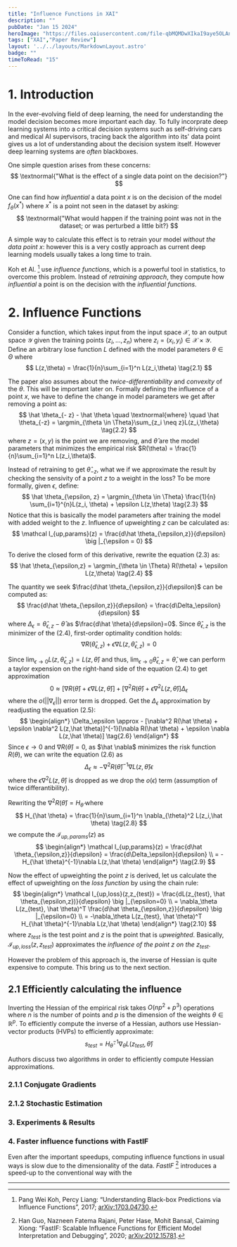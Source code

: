 ```yaml
---
title: "Influence Functions in XAI"
description: ""
pubDate: "Jan 15 2024"
heroImage: "https://files.oaiusercontent.com/file-qbMQMDwXIkaI9aye5OLAnzgS?se=2024-01-15T21%3A59%3A37Z&sp=r&sv=2021-08-06&sr=b&rscc=max-age%3D31536000%2C%20immutable&rscd=attachment%3B%20filename%3Dadab192d-189d-4ca4-a2f5-8c3692f442a3.webp&sig=vUkc08%2BZucdsybnE/lZHo4t25sFuI%2BK27z5upOhlXAk%3D"
tags: ["XAI","Paper Review"]
layout: '../../layouts/MarkdownLayout.astro'
badge: ""
timeToRead: "15"
---
```


# 1. Introduction
In the ever-evolving field of deep learning, the need for understanding the model decision becomes more important each day. To fully incorprate deep learning systems into a critical decision systems such as self-driving cars and medical AI supervisors, tracing back the algorithm into its' data point gives us a lot of understanding about the decision system itself. However deep learning systems are *often* blackboxes. 

One simple question arises from these concerns:
$$
\textnormal{"What is the effect of a single data point on the decision?"}
$$

One can find how *influential* a data point $x$ is on the decision of the model $f_\theta(x^*)$ where $x^*$ is a point not seen in the dataset by asking:
$$
\textnormal{"What would happen if the training point was not in the dataset; or was perturbed a little bit?}
$$

A simple way to calculate this effect is to retrain your model *without the data point* $x$: however this is a very costly approach as current deep learning models usually takes a long time to train.

Koh et Al. [^1] use *influence functions*, which is a powerful tool in statistics, to overcome this problem. Instead of *retraining approach*, they compute how *influential* a point is on the decision with the *influential functions*.

# 2. Influence Functions
Consider a function, which takes input from the input space $\mathcal X$, to an output space $\mathcal Y$ given the training points $(z_i,...,z_n)$ where $z_i = (x_i,y_i) \in \mathcal X \times \mathcal Y$. Define an arbitrary lose function $L$ defined with the model parameters $\theta \in \Theta$ where
$$
L(z,\theta) = \frac{1}{n}\sum_{i=1}^n L(z_i,\theta) \tag{2.1}
$$

The paper also assumes about the *twice-differentiability* and *convexity* of the $\theta$. This will be important later on. Formally defining the influence of a point $x$, we have to define the change in model parameters we get after removing a point as:
$$
\hat \theta_{- z} - \hat \theta \quad \textnormal{where} \quad \hat \theta_{-z} = \argmin_{\theta \in \Theta}\sum_{z_i \neq z}L(z_i,\theta)  \tag{2.2}
$$
where $z = (x,y)$ is the point we are removing, and $\hat \theta$ are the model parameters that minimizes the empirical risk $R(\theta) = \frac{1}{n}\sum_{i=1}^n L(z_i,\theta)$.

Instead of retraining to get $\hat \theta_{-z}$, what we if we approximate the result by checking the sensivity of a point $z$ to a weight in the loss? To be more formally, given $\epsilon$, define:
$$
\hat \theta_{\epsilon, z} = \argmin_{\theta \in \Theta} \frac{1}{n} \sum_{i=1}^{n}L(z_i, \theta) + \epsilon L(z,\theta)  \tag{2.3}
$$
Notice that this is basically the model parameters after training the model with added weight to the $z$. Influence of upweighting $z$ can be calculated as:
$$
\mathcal I_{up,params}(z) = \frac{d\hat \theta_{\epsilon,z}}{d\epsilon} \big |_{\epsilon = 0}
$$

To derive the closed form of this derivative, rewrite the equation (2.3) as:
$$
\hat \theta_{\epsilon,z} = \argmin_{\theta \in \Theta} R(\theta) + \epsilon L(z,\theta) \tag{2.4}
$$

The quantity we seek $\frac{d\hat \theta_{\epsilon,z}}{d\epsilon}$ can be computed as:
$$
\frac{d\hat \theta_{\epsilon,z}}{d\epsilon} = \frac{d\Delta_\epsilon}{d\epsilon}
$$
where $\Delta_\epsilon = \hat \theta_{\epsilon,z} - \hat \theta$ as $\frac{d\hat \theta}{d\epsilon}=0$. Since $\hat \theta_{\epsilon,z}$ is the minimizer of the (2.4), first-order optimality condition holds:
$$
\nabla R(\hat \theta_{\epsilon, z}) + \epsilon \nabla L(z,\hat \theta_{\epsilon,z}) = 0
$$

Since $\lim_{\epsilon \rightarrow 0} L(z, \hat \theta_{\epsilon,z}) = L(z, \hat \theta)$ and thus, $\lim_{\epsilon \rightarrow 0} \hat \theta_{\epsilon,z} =  \hat \theta$, we can perform a taylor expension on the right-hand side of the equation $(2.4)$ to get approximation
$$
0 \approx [\nabla R(\hat \theta) + \epsilon \nabla L(z,\hat \theta)] + [\nabla^2 R(\hat \theta) + \epsilon \nabla^2 L(z,\hat \theta)] \Delta_\epsilon \tag{2.5}
$$
where the $o(||\nabla_\epsilon||)$ error term is dropped. Get the $\Delta_\epsilon$ approximation by readjusting the equation $(2.5)$:
$$
\begin{align*}
\Delta_\epsilon \approx - [\nabla^2 R(\hat \theta) + \epsilon \nabla^2 L(z,\hat \theta)]^{-1}[\nabla R(\hat \theta) + \epsilon \nabla L(z,\hat \theta)] \tag{2.6}
\end{align*}
$$
Since $\epsilon \rightarrow 0$ and $\nabla R(\hat \theta) = 0$, as $\hat \nabla$ minimizes the risk function $R(\theta)$, we can write the equation $(2.6)$ as 
$$
\Delta_\epsilon \approx -\nabla^2 R(\hat \theta)^{-1} \nabla L(z,\hat \theta)\epsilon \tag{2.7}
$$
where the $\epsilon \nabla^2 L(z,\hat \theta)$ is dropped as we drop the $o(\epsilon)$ term (assumption of twice differantibility).

Rewriting the $\nabla^2 R(\hat \theta) = H_{\hat \theta}$ where
$$
H_{\hat \theta} = \frac{1}{n}\sum_{i=1}^n \nabla_{\theta}^2 L(z_i,\hat \theta) \tag{2.8}
$$
we compute the $\mathcal I_{up,params}(z)$ as
$$
\begin{align*}
\mathcal I_{up,params}(z) = \frac{d\hat \theta_{\epsilon,z}}{d\epsilon} = \frac{d\Delta_\epsilon}{d\epsilon} \\
= -H_{\hat \theta}^{-1}\nabla L(z,\hat \theta)
\end{align*} \tag{2.9}
$$

Now the effect of upweighting the point $z$ is derived, let us calculate the effect of upweighting on the *loss function* by using the chain rule:
$$
\begin{align*}
\mathcal I_{up,loss}(z,z_{test}) = \frac{dL(z_{test}, \hat \theta_{\epsilon,z})}{d\epsilon} \big |_{\epsilon=0} \\
= \nabla_\theta L(z_{test}, \hat \theta)^T \frac{d\hat \theta_{\epsilon,z}}{d\epsilon} \big |_{\epsilon=0} \\
= -\nabla_\theta L(z_{test}, \hat \theta)^T H_{\hat \theta}^{-1}\nabla L(z,\hat \theta)
\end{align*} \tag{2.10}
$$
where ${z_{test}}$ is the test point and $z$ is the point that is *upweighted*. Basically, $\mathcal I_{up,loss}(z,z_{test})$ approximates the *influence of the point* $z$ *on the* $z_{test}$.

However the problem of this approach is, the inverse of Hessian is quite expensive to compute. This bring us to the next section.

## 2.1 Efficiently calculating the influence

Inverting the Hessian of the empirical risk takes $O(np^2 + p^3)$ operations where $n$ is the number of points and $p$ is the dimension of the weights $\theta \in \mathbb R^p$. To efficiently compute the inverse of a Hessian, authors use Hessian-vector products (HVPs) to efficiently approximate:
$$
s_{test} = H_{\hat \theta}^{-1} \nabla_\theta L(z_{test}, \hat \theta)
$$

Authors discuss two algorithms in order to efficiently compute Hessian approximations.

### 2.1.1 Conjugate Gradients

### 2.1.2 Stochastic Estimation


### 3. Experiments & Results

### 4. Faster influence functions with FastIF

Even after the important speedups, computing influence functions in usual ways is slow due to the dimensionality of the data. *FastIF* [^3] introduces a speed-up to the conventional way with the 


---

[^1]: Pang Wei Koh, Percy Liang: “Understanding Black-box Predictions via Influence Functions”, 2017; <a href='http://arxiv.org/abs/1703.04730'>arXiv:1703.04730</a>.

[^2]: Naman Agarwal, Brian Bullins, Elad Hazan: “Second-Order Stochastic Optimization for Machine Learning in Linear Time”, 2016, Journal of Machine Learning Research 18(116) (2017) 1-40; <a href='http://arxiv.org/abs/1602.03943'>arXiv:1602.03943</a>.

[^3]: Han Guo, Nazneen Fatema Rajani, Peter Hase, Mohit Bansal, Caiming Xiong: “FastIF: Scalable Influence Functions for Efficient Model Interpretation and Debugging”, 2020; <a href='http://arxiv.org/abs/2012.15781'>arXiv:2012.15781</a>.